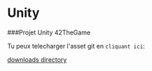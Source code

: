 # Unity
###Projet Unity 42TheGame

Tu peux telecharger l'asset git en `cliquant ici`:

[downloads directory](/downloads)

